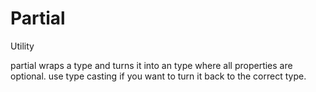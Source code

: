 # Partial

Utility

partial wraps a type and turns it into an type where all properties are optional. use type casting if you want to turn it back to the correct type.
